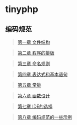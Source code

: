 tinyphp
====


编码规范
----

>[第一章 文件结构](https://github.com/tinycn/tinyphp/blob/master/docs/manual/001%E6%96%87%E4%BB%B6%E7%BB%93%E6%9E%84.md)

>[第二章 程序的排版](https://github.com/tinycn/tinyphp/blob/master/docs/manual/002%E7%A8%8B%E5%BA%8F%E7%9A%84%E6%8E%92%E7%89%88.md)

>[第三章 命名规则](https://github.com/tinycn/tinyphp/blob/master/docs/manual/003%E5%91%BD%E5%90%8D%E8%A7%84%E5%88%99.md)

>[第四章 表达式和基本语句](https://github.com/tinycn/tinyphp/blob/master/docs/manual/004%E8%A1%A8%E8%BE%BE%E5%BC%8F%E5%92%8C%E5%9F%BA%E6%9C%AC%E8%AF%AD%E5%8F%A5.md)

>[第五章 常量](https://github.com/tinycn/tinyphp/blob/master/docs/manual/005%E5%B8%B8%E9%87%8F.md)

>[第六章 函数设计](https://github.com/tinycn/tinyphp/blob/master/docs/manual/006%E5%87%BD%E6%95%B0%E8%AE%BE%E8%AE%A1.md)

>[第七章 IDE的选择](https://github.com/tinycn/tinyphp/blob/master/docs/manual/007IDE%E7%9A%84%E9%80%89%E6%8B%A9.md)

>[第八章 编码规范的一些示例](https://github.com/tinycn/tinyphp/blob/master/docs/manual/008%E7%BC%96%E7%A0%81%E8%A7%84%E8%8C%83%E7%9A%84%E4%B8%80%E4%BA%9B%E7%A4%BA%E4%BE%8B.md)

